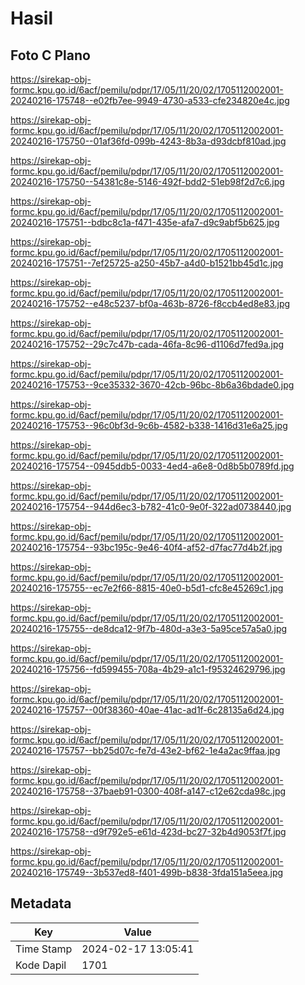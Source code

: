 # Hasil

## Foto C Plano

https://sirekap-obj-formc.kpu.go.id/6acf/pemilu/pdpr/17/05/11/20/02/1705112002001-20240216-175748--e02fb7ee-9949-4730-a533-cfe234820e4c.jpg

https://sirekap-obj-formc.kpu.go.id/6acf/pemilu/pdpr/17/05/11/20/02/1705112002001-20240216-175750--01af36fd-099b-4243-8b3a-d93dcbf810ad.jpg

https://sirekap-obj-formc.kpu.go.id/6acf/pemilu/pdpr/17/05/11/20/02/1705112002001-20240216-175750--54381c8e-5146-492f-bdd2-51eb98f2d7c6.jpg

https://sirekap-obj-formc.kpu.go.id/6acf/pemilu/pdpr/17/05/11/20/02/1705112002001-20240216-175751--bdbc8c1a-f471-435e-afa7-d9c9abf5b625.jpg

https://sirekap-obj-formc.kpu.go.id/6acf/pemilu/pdpr/17/05/11/20/02/1705112002001-20240216-175751--7ef25725-a250-45b7-a4d0-b1521bb45d1c.jpg

https://sirekap-obj-formc.kpu.go.id/6acf/pemilu/pdpr/17/05/11/20/02/1705112002001-20240216-175752--e48c5237-bf0a-463b-8726-f8ccb4ed8e83.jpg

https://sirekap-obj-formc.kpu.go.id/6acf/pemilu/pdpr/17/05/11/20/02/1705112002001-20240216-175752--29c7c47b-cada-46fa-8c96-d1106d7fed9a.jpg

https://sirekap-obj-formc.kpu.go.id/6acf/pemilu/pdpr/17/05/11/20/02/1705112002001-20240216-175753--9ce35332-3670-42cb-96bc-8b6a36bdade0.jpg

https://sirekap-obj-formc.kpu.go.id/6acf/pemilu/pdpr/17/05/11/20/02/1705112002001-20240216-175753--96c0bf3d-9c6b-4582-b338-1416d31e6a25.jpg

https://sirekap-obj-formc.kpu.go.id/6acf/pemilu/pdpr/17/05/11/20/02/1705112002001-20240216-175754--0945ddb5-0033-4ed4-a6e8-0d8b5b0789fd.jpg

https://sirekap-obj-formc.kpu.go.id/6acf/pemilu/pdpr/17/05/11/20/02/1705112002001-20240216-175754--944d6ec3-b782-41c0-9e0f-322ad0738440.jpg

https://sirekap-obj-formc.kpu.go.id/6acf/pemilu/pdpr/17/05/11/20/02/1705112002001-20240216-175754--93bc195c-9e46-40f4-af52-d7fac77d4b2f.jpg

https://sirekap-obj-formc.kpu.go.id/6acf/pemilu/pdpr/17/05/11/20/02/1705112002001-20240216-175755--ec7e2f66-8815-40e0-b5d1-cfc8e45269c1.jpg

https://sirekap-obj-formc.kpu.go.id/6acf/pemilu/pdpr/17/05/11/20/02/1705112002001-20240216-175755--de8dca12-9f7b-480d-a3e3-5a95ce57a5a0.jpg

https://sirekap-obj-formc.kpu.go.id/6acf/pemilu/pdpr/17/05/11/20/02/1705112002001-20240216-175756--fd599455-708a-4b29-a1c1-f95324629796.jpg

https://sirekap-obj-formc.kpu.go.id/6acf/pemilu/pdpr/17/05/11/20/02/1705112002001-20240216-175757--00f38360-40ae-41ac-ad1f-6c28135a6d24.jpg

https://sirekap-obj-formc.kpu.go.id/6acf/pemilu/pdpr/17/05/11/20/02/1705112002001-20240216-175757--bb25d07c-fe7d-43e2-bf62-1e4a2ac9ffaa.jpg

https://sirekap-obj-formc.kpu.go.id/6acf/pemilu/pdpr/17/05/11/20/02/1705112002001-20240216-175758--37baeb91-0300-408f-a147-c12e62cda98c.jpg

https://sirekap-obj-formc.kpu.go.id/6acf/pemilu/pdpr/17/05/11/20/02/1705112002001-20240216-175758--d9f792e5-e61d-423d-bc27-32b4d9053f7f.jpg

https://sirekap-obj-formc.kpu.go.id/6acf/pemilu/pdpr/17/05/11/20/02/1705112002001-20240216-175749--3b537ed8-f401-499b-b838-3fda151a5eea.jpg


## Metadata

| Key        | Value               |
| ---------- | ------------------- |
| Time Stamp | 2024-02-17 13:05:41 |
| Kode Dapil | 1701                |



